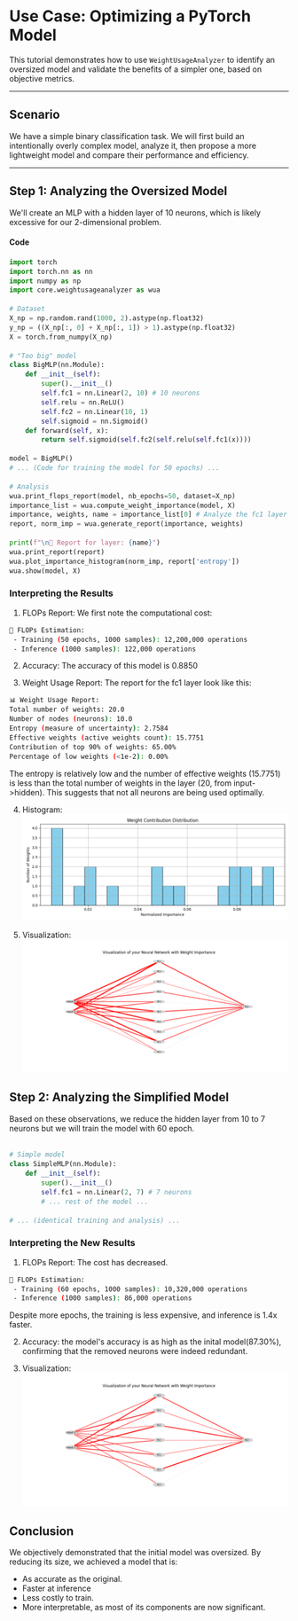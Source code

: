 # Use Case: Optimizing a PyTorch Model

This tutorial demonstrates how to use `WeightUsageAnalyzer` to identify an oversized model and validate the benefits of a simpler one, based on objective metrics.

---

## Scenario

We have a simple binary classification task. We will first build an intentionally overly complex model, analyze it, then propose a more lightweight model and compare their performance and efficiency.

---

## Step 1: Analyzing the Oversized Model

We'll create an MLP with a hidden layer of 10 neurons, which is likely excessive for our 2-dimensional problem.

#### Code

```python
import torch
import torch.nn as nn
import numpy as np
import core.weightusageanalyzer as wua

# Dataset
X_np = np.random.rand(1000, 2).astype(np.float32)
y_np = ((X_np[:, 0] + X_np[:, 1]) > 1).astype(np.float32)
X = torch.from_numpy(X_np)

# "Too big" model
class BigMLP(nn.Module):
    def __init__(self):
        super().__init__()
        self.fc1 = nn.Linear(2, 10) # 10 neurons
        self.relu = nn.ReLU()
        self.fc2 = nn.Linear(10, 1)
        self.sigmoid = nn.Sigmoid()
    def forward(self, x):
        return self.sigmoid(self.fc2(self.relu(self.fc1(x))))

model = BigMLP()
# ... (Code for training the model for 50 epochs) ...

# Analysis
wua.print_flops_report(model, nb_epochs=50, dataset=X_np)
importance_list = wua.compute_weight_importance(model, X)
importance, weights, name = importance_list[0] # Analyze the fc1 layer
report, norm_imp = wua.generate_report(importance, weights)

print(f"\n📌 Report for layer: {name}")
wua.print_report(report)
wua.plot_importance_histogram(norm_imp, report['entropy'])
wua.show(model, X)
```

### Interpreting the Results
1. FLOPs Report: We first note the computational cost:
```bash
🧮 FLOPs Estimation:
 - Training (50 epochs, 1000 samples): 12,200,000 operations
 - Inference (1000 samples): 122,000 operations
```
2. Accuracy: The accuracy of this model is 0.8850

3. Weight Usage Report: The report for the fc1 layer look like this:
```bash
📊 Weight Usage Report:
Total number of weights: 20.0
Number of nodes (neurons): 10.0
Entropy (measure of uncertainty): 2.7584
Effective weights (active weights count): 15.7751
Contribution of top 90% of weights: 65.00%
Percentage of low weights (<1e-2): 0.00%
```

The entropy is relatively low and the number of effective weights (15.7751) is less than the total number of weights in the layer (20, from input->hidden). This suggests that not all neurons are being used optimally.

4. Histogram:
![A histogram of weight importance for the large model. The distribution is highly skewed, with many weights near zero and a few weights with high importance, confirming the low entropy.](graphs/UseCaseTorch1.png)

5. Visualization:
![A network diagram generated by show(). We observe that only 7 out of 10 neurons in the hidden layer have thick, red connections aiming for the output node, while the others have thin, gray connections, indicating their low utility in the classification.](graphs/UseCaseTorch2.png)

## Step 2: Analyzing the Simplified Model
Based on these observations, we reduce the hidden layer from 10 to 7 neurons but we will train the model with 60 epoch.

```python

# Simple model
class SimpleMLP(nn.Module):
    def __init__(self):
        super().__init__()
        self.fc1 = nn.Linear(2, 7) # 7 neurons
        # ... rest of the model ...

# ... (identical training and analysis) ...
```

### Interpreting the New Results
1. FLOPs Report: The cost has decreased.

``` bash
🧮 FLOPs Estimation:
 - Training (60 epochs, 1000 samples): 10,320,000 operations
 - Inference (1000 samples): 86,000 operations
```
Despite more epochs, the training is less expensive, and inference is 1.4x faster.

2. Accuracy: the model's accuracy is as high as the inital model(87.30%), confirming that the removed neurons were indeed redundant.

3. Visualization:
![A diagram of the new, smaller network. All connections now appear more significant, indicating better resource utilization.](graphs/UseCaseTorch3.png)

## Conclusion
We objectively demonstrated that the initial model was oversized. By reducing its size, we achieved a model that is:
- As accurate as the original.
- Faster at inference 
- Less costly to train.
- More interpretable, as most of its components are now significant.

